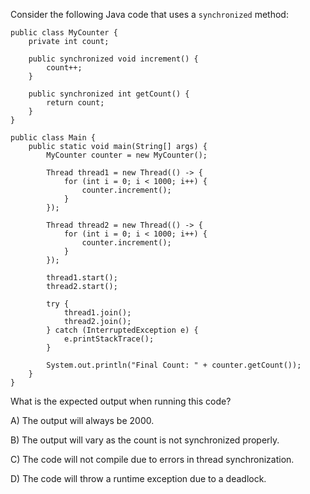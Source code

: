 Consider the following Java code that uses a `synchronized` method:

```
public class MyCounter {
    private int count;

    public synchronized void increment() {
        count++;
    }

    public synchronized int getCount() {
        return count;
    }
}

public class Main {
    public static void main(String[] args) {
        MyCounter counter = new MyCounter();

        Thread thread1 = new Thread(() -> {
            for (int i = 0; i < 1000; i++) {
                counter.increment();
            }
        });

        Thread thread2 = new Thread(() -> {
            for (int i = 0; i < 1000; i++) {
                counter.increment();
            }
        });

        thread1.start();
        thread2.start();

        try {
            thread1.join();
            thread2.join();
        } catch (InterruptedException e) {
            e.printStackTrace();
        }

        System.out.println("Final Count: " + counter.getCount());
    }
}
```

What is the expected output when running this code?

A) The output will always be 2000.

B) The output will vary as the count is not synchronized properly.

C) The code will not compile due to errors in thread synchronization.

D) The code will throw a runtime exception due to a deadlock.